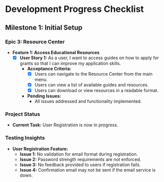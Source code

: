 # Development Progress Checklist

## Milestone 1: Initial Setup

### Epic 3: Resource Center
- **Feature 1: Access Educational Resources**
  - [x] **User Story 1:** As a user, I want to access guides on how to apply for grants so that I can improve my application skills.
    - **Acceptance Criteria:**
      - [x] Users can navigate to the Resource Center from the main menu.
      - [x] Users can view a list of available guides and resources.
      - [x] Users can download or view resources in a readable format.
    - **Pending Issues:**
      - All issues addressed and functionality implemented.

### Project Status
- **Current Task:** User Registration is now in progress.

### Testing Insights
- **User Registration Feature:**
  - **Issue 1:** No validation for email format during registration.
  - **Issue 2:** Password strength requirements are not enforced.
  - **Issue 3:** No feedback provided to users if registration fails.
  - **Issue 4:** Confirmation email may not be sent if the email service is down.
